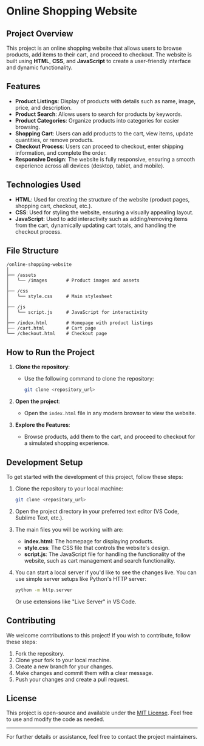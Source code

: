 # Online Shopping Website

## Project Overview

This project is an online shopping website that allows users to browse products, add items to their cart, and proceed to checkout. The website is built using **HTML**, **CSS**, and **JavaScript** to create a user-friendly interface and dynamic functionality.

## Features

- **Product Listings**: Display of products with details such as name, image, price, and description.
- **Product Search**: Allows users to search for products by keywords.
- **Product Categories**: Organize products into categories for easier browsing.
- **Shopping Cart**: Users can add products to the cart, view items, update quantities, or remove products.
- **Checkout Process**: Users can proceed to checkout, enter shipping information, and complete the order.
- **Responsive Design**: The website is fully responsive, ensuring a smooth experience across all devices (desktop, tablet, and mobile).

## Technologies Used

- **HTML**: Used for creating the structure of the website (product pages, shopping cart, checkout, etc.).
- **CSS**: Used for styling the website, ensuring a visually appealing layout.
- **JavaScript**: Used to add interactivity such as adding/removing items from the cart, dynamically updating cart totals, and handling the checkout process.

## File Structure

```
/online-shopping-website
│
├── /assets
│   └── /images       # Product images and assets
│
├── /css
│   └── style.css     # Main stylesheet
│
├── /js
│   └── script.js     # JavaScript for interactivity
│
├── /index.html       # Homepage with product listings
├── /cart.html        # Cart page
└── /checkout.html    # Checkout page
```

## How to Run the Project

1. **Clone the repository**:
   - Use the following command to clone the repository:
     ```bash
     git clone <repository_url>
     ```

2. **Open the project**:
   - Open the `index.html` file in any modern browser to view the website.

3. **Explore the Features**:
   - Browse products, add them to the cart, and proceed to checkout for a simulated shopping experience.

## Development Setup

To get started with the development of this project, follow these steps:

1. Clone the repository to your local machine:
   ```bash
   git clone <repository_url>
   ```

2. Open the project directory in your preferred text editor (VS Code, Sublime Text, etc.).

3. The main files you will be working with are:
   - **index.html**: The homepage for displaying products.
   - **style.css**: The CSS file that controls the website's design.
   - **script.js**: The JavaScript file for handling the functionality of the website, such as cart management and search functionality.

4. You can start a local server if you'd like to see the changes live. You can use simple server setups like Python's HTTP server:
   ```bash
   python -m http.server
   ```
   Or use extensions like "Live Server" in VS Code.

## Contributing

We welcome contributions to this project! If you wish to contribute, follow these steps:

1. Fork the repository.
2. Clone your fork to your local machine.
3. Create a new branch for your changes.
4. Make changes and commit them with a clear message.
5. Push your changes and create a pull request.

## License

This project is open-source and available under the [MIT License](LICENSE). Feel free to use and modify the code as needed.

---

For further details or assistance, feel free to contact the project maintainers.

